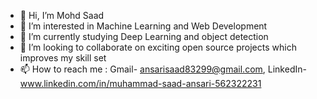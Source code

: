 - 👋 Hi, I’m Mohd Saad
- 👀 I’m interested in Machine Learning and Web Development
- 🌱 I’m currently studying Deep Learning and object detection 
- 💞️ I’m looking to collaborate on exciting open source projects which improves my skill set
- 📫 How to reach me : Gmail- ansarisaad83299@gmail.com, LinkedIn- www.linkedin.com/in/muhammad-saad-ansari-562322231


